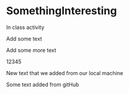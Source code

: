 # SomethingInteresting
In class activity


Add some text

Add some more text

12345


New text that we added from our local machine


Some text added from gitHub
